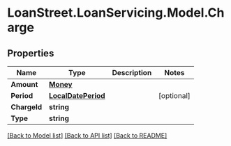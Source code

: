 # LoanStreet.LoanServicing.Model.Charge
## Properties

Name | Type | Description | Notes
------------ | ------------- | ------------- | -------------
**Amount** | [**Money**](Money.md) |  | 
**Period** | [**LocalDatePeriod**](LocalDatePeriod.md) |  | [optional] 
**ChargeId** | **string** |  | 
**Type** | **string** |  | 

[[Back to Model list]](../README.md#documentation-for-models) [[Back to API list]](../README.md#documentation-for-api-endpoints) [[Back to README]](../README.md)

